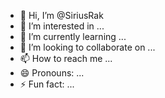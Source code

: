 - 👋 Hi, I’m @SiriusRak
- 👀 I’m interested in ...
- 🌱 I’m currently learning ...
- 💞️ I’m looking to collaborate on ...
- 📫 How to reach me ...
- 😄 Pronouns: ...
- ⚡ Fun fact: ...

<!---
SiriusRak/SiriusRak is a ✨ special ✨ repository because its `README.md` (this file) appears on your GitHub profile.
You can click the Preview link to take a look at your changes.
--->
